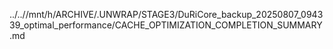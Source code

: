 ../..//mnt/h/ARCHIVE/.UNWRAP/STAGE3/DuRiCore_backup_20250807_094339_optimal_performance/CACHE_OPTIMIZATION_COMPLETION_SUMMARY.md